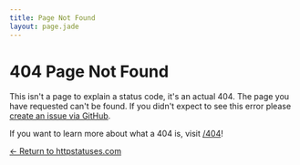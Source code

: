 ```yaml
---
title: Page Not Found
layout: page.jade
---
```


# 404 Page Not Found

This isn't a page to explain a status code, it's an actual 404. The page you have requested can't be found. If you didn't expect to see this error please [create an issue via GitHub](https://github.com/rmaake1/httpstatuses/issues).

If you want to learn more about what a 404 is, visit [/404](/404)!

[&larr; Return to httpstatuses.com](/)
